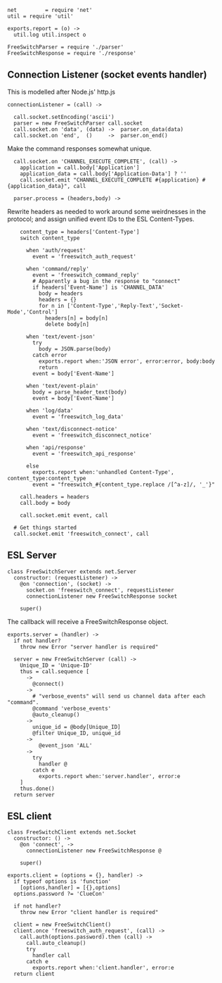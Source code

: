     net         = require 'net'
    util = require 'util'

    exports.report = (o) ->
      util.log util.inspect o

    FreeSwitchParser = require './parser'
    FreeSwitchResponse = require './response'

Connection Listener (socket events handler)
-------------------------------------------

This is modelled after Node.js' http.js

    connectionListener = (call) ->

      call.socket.setEncoding('ascii')
      parser = new FreeSwitchParser call.socket
      call.socket.on 'data', (data) ->  parser.on_data(data)
      call.socket.on 'end',  ()     ->  parser.on_end()

Make the command responses somewhat unique.

      call.socket.on 'CHANNEL_EXECUTE_COMPLETE', (call) ->
        application = call.body['Application']
        application_data = call.body['Application-Data'] ? ''
        call.socket.emit "CHANNEL_EXECUTE_COMPLETE #{application} #{application_data}", call

      parser.process = (headers,body) ->

Rewrite headers as needed to work around some weirdnesses in the protocol; and assign unified event IDs to the ESL Content-Types.

        content_type = headers['Content-Type']
        switch content_type

          when 'auth/request'
            event = 'freeswitch_auth_request'

          when 'command/reply'
            event = 'freeswitch_command_reply'
            # Apparently a bug in the response to "connect"
            if headers['Event-Name'] is 'CHANNEL_DATA'
              body = headers
              headers = {}
              for n in ['Content-Type','Reply-Text','Socket-Mode','Control']
                headers[n] = body[n]
                delete body[n]

          when 'text/event-json'
            try
              body = JSON.parse(body)
            catch error
              exports.report when:'JSON error', error:error, body:body
              return
            event = body['Event-Name']

          when 'text/event-plain'
            body = parse_header_text(body)
            event = body['Event-Name']

          when 'log/data'
            event = 'freeswitch_log_data'

          when 'text/disconnect-notice'
            event = 'freeswitch_disconnect_notice'

          when 'api/response'
            event = 'freeswitch_api_response'

          else
            exports.report when:'unhandled Content-Type', content_type:content_type
            event = "freeswitch_#{content_type.replace /[^a-z]/, '_'}"

        call.headers = headers
        call.body = body

        call.socket.emit event, call

      # Get things started
      call.socket.emit 'freeswitch_connect', call

ESL Server
----------

    class FreeSwitchServer extends net.Server
      constructor: (requestListener) ->
        @on 'connection', (socket) ->
          socket.on 'freeswitch_connect', requestListener
          connectionListener new FreeSwitchResponse socket

        super()

The callback will receive a FreeSwitchResponse object.

    exports.server = (handler) ->
      if not handler?
        throw new Error "server handler is required"

      server = new FreeSwitchServer (call) ->
        Unique_ID = 'Unique-ID'
        thus = call.sequence [
          ->
            @connect()
          ->
            # "verbose_events" will send us channel data after each "command".
            @command 'verbose_events'
            @auto_cleanup()
          ->
            unique_id = @body[Unique_ID]
            @filter Unique_ID, unique_id
          ->
              @event_json 'ALL'
          ->
            try
              handler @
            catch e
              exports.report when:'server.handler', error:e
        ]
        thus.done()
      return server

ESL client
----------

    class FreeSwitchClient extends net.Socket
      constructor: () ->
        @on 'connect', ->
          connectionListener new FreeSwitchResponse @

        super()

    exports.client = (options = {}, handler) ->
      if typeof options is 'function'
        [options,handler] = [{},options]
      options.password ?= 'ClueCon'

      if not handler?
        throw new Error "client handler is required"

      client = new FreeSwitchClient()
      client.once 'freeswitch_auth_request', (call) ->
        call.auth(options.password).then (call) ->
          call.auto_cleanup()
          try
            handler call
          catch e
            exports.report when:'client.handler', error:e
      return client

